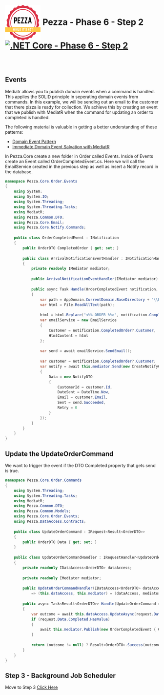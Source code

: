 <img align="left" width="116" height="116" src="../pezza-logo.png" />

# &nbsp;**Pezza - Phase 6 - Step 2** [![.NET Core - Phase 6 - Step 2](https://github.com/entelect-incubator/.NET/actions/workflows/dotnet-phase6-step2.yml/badge.svg)](https://github.com/entelect-incubator/.NET/actions/workflows/dotnet-phase6-step2.yml)

<br/><br/>

## **Events**

Mediatr allows you to publish domain events when a command is handled. This applies the SOLID principle in seperating domain events from commands. In this example, we will be sending out an email to the customer that there pizza is ready for collection. We achieve this by creating an event that we publish with MediatR when the command for updating an order to completed is handled.

The following material is valuable in getting a better understanding of these patterns:
- [Domain Event Pattern](https://microservices.io/patterns/data/domain-event.html)
- [Immediate Domain Event Salvation with MediatR](https://ardalis.com/immediate-domain-event-salvation-with-mediatr/)

In Pezza.Core create a new folder in Order called Events. Inside of Events create an Event called OrderCompletedEvent.cs. Here we will call the EmailService created in the previous step as well as insert a Notify record in the database.

```cs
namespace Pezza.Core.Order.Events
{
    using System;
    using System.IO;
    using System.Threading;
    using System.Threading.Tasks;
    using MediatR;
    using Pezza.Common.DTO;
    using Pezza.Core.Email;
    using Pezza.Core.Notify.Commands;

    public class OrderCompletedEvent : INotification
    {
        public OrderDTO CompletedOrder { get; set; }

        public class ArrivalNotificationEventHandler : INotificationHandler<OrderCompletedEvent>
        {
            private readonly IMediator mediator;

            public ArrivalNotificationEventHandler(IMediator mediator) => this.mediator = mediator;

            public async Task Handle(OrderCompletedEvent notification, CancellationToken cancellationToken)
            {
                var path = AppDomain.CurrentDomain.BaseDirectory + "\\Email\\Templates\\OrderCompleted.html";
                var html = File.ReadAllText(path);

                html = html.Replace("<%% ORDER %%>", notification.CompletedOrder.Id.ToString());
                var emailService = new EmailService
                {
                    Customer = notification.CompletedOrder?.Customer,
                    HtmlContent = html
                };

                var send = await emailService.SendEmail();

                var customer = notification.CompletedOrder?.Customer;
                var notify = await this.mediator.Send(new CreateNotifyCommand
                {
                    Data = new NotifyDTO
                    {
                        CustomerId = customer.Id,
                        DateSent = DateTime.Now,
                        Email = customer.Email,
                        Sent = send.Succeeded,
                        Retry = 0
                    }
                });
            }
        }
    }
}
```

## **Update the UpdateOrderCommand**

We want to trigger the event if the DTO Completed property that gets send is true.

```cs
namespace Pezza.Core.Order.Commands
{
    using System.Threading;
    using System.Threading.Tasks;
    using MediatR;
    using Pezza.Common.DTO;
    using Pezza.Common.Models;
    using Pezza.Core.Order.Events;
    using Pezza.DataAccess.Contracts;

    public class UpdateOrderCommand : IRequest<Result<OrderDTO>>
    {
        public OrderDTO Data { get; set; }
    }

    public class UpdateOrderCommandHandler : IRequestHandler<UpdateOrderCommand, Result<OrderDTO>>
    {
        private readonly IDataAccess<OrderDTO> dataAccess;

        private readonly IMediator mediator;

        public UpdateOrderCommandHandler(IDataAccess<OrderDTO> dataAccess, IMediator mediator)
            => (this.dataAccess, this.mediator) = (dataAccess, mediator);

        public async Task<Result<OrderDTO>> Handle(UpdateOrderCommand request, CancellationToken cancellationToken)
        {
            var outcome = await this.dataAccess.UpdateAsync(request.Data);
            if (request.Data.Completed.HasValue)
            {
                await this.mediator.Publish(new OrderCompletedEvent { CompletedOrder = outcome }, cancellationToken);
            }

            return (outcome != null) ? Result<OrderDTO>.Success(outcome) : Result<OrderDTO>.Failure("Error updating a Order");
        }
    }
}
```

## **Step 3 - Background Job Scheduler**

Move to Step 3
[Click Here](https://github.com/entelect-incubator/.NET/tree/master/Phase%206/Step%203)